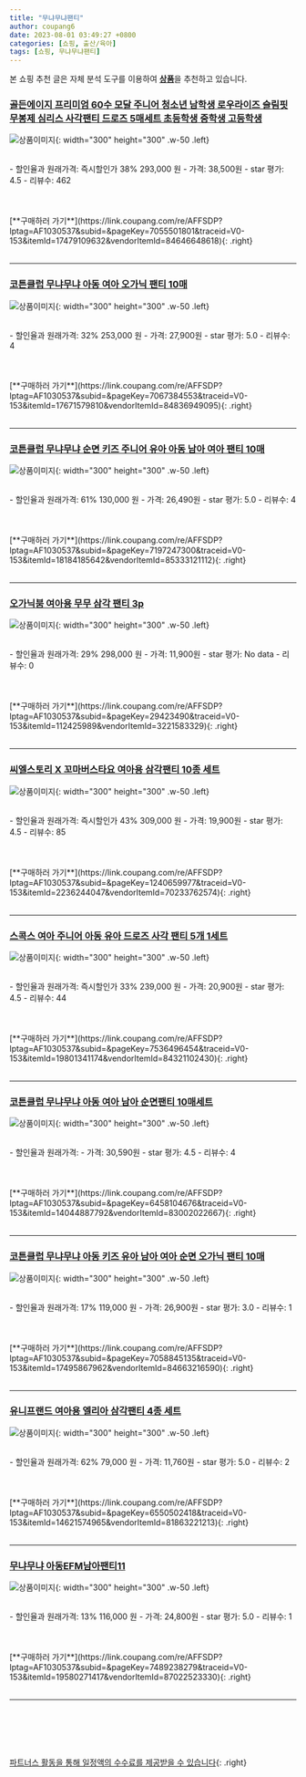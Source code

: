 ```yaml
---
title: "무냐무냐팬티"
author: coupang6
date: 2023-08-01 03:49:27 +0800
categories: [쇼핑, 출산/육아]
tags: [쇼핑, 무냐무냐팬티]
---
```


본 쇼핑 추천 글은 자체 분석 도구를 이용하여 [**상품**](https://link.coupang.com/a/bao1ui)을 추천하고 있습니다.

### [골든에이지 프리미엄 60수 모달 주니어 청소년 남학생 로우라이즈 슬림핏 무봉제 심리스 사각팬티 드로즈 5매세트 초등학생 중학생 고등학생](https://link.coupang.com/re/AFFSDP?lptag=AF1030537&subid=&pageKey=7055501801&traceid=V0-153&itemId=17479109632&vendorItemId=84646648618)

![상품이미지](https://thumbnail9.coupangcdn.com/thumbnails/remote/230x230ex/image/vendor_inventory/8416/476b71274d1548146c6737b9afe479cab7d460e98a234bc8687b8d074513.jpg){: width="300" height="300" .w-50 .left}


<br>
- 할인율과 원래가격: 즉시할인가 38%  293,000   원
- 가격: 38,500원
- star 평가: 4.5
- 리뷰수: 462
<br>
<br>
<br>
<br>
[**구매하러 가기**](https://link.coupang.com/re/AFFSDP?lptag=AF1030537&subid=&pageKey=7055501801&traceid=V0-153&itemId=17479109632&vendorItemId=84646648618){: .right}
<br>
<br>

---

### [코튼클럽 무냐무냐 아동 여아 오가닉 팬티 10매](https://link.coupang.com/re/AFFSDP?lptag=AF1030537&subid=&pageKey=7067384553&traceid=V0-153&itemId=17671579810&vendorItemId=84836949095)

![상품이미지](https://thumbnail9.coupangcdn.com/thumbnails/remote/230x230ex/image/vendor_inventory/ab31/23974690e7d70ae076e28fec1846d3f22b71ce3f0d29bf3966a6f2f99254.jpg){: width="300" height="300" .w-50 .left}


<br>
- 할인율과 원래가격: 32%  253,000   원
- 가격: 27,900원
- star 평가: 5.0
- 리뷰수: 4
<br>
<br>
<br>
<br>
[**구매하러 가기**](https://link.coupang.com/re/AFFSDP?lptag=AF1030537&subid=&pageKey=7067384553&traceid=V0-153&itemId=17671579810&vendorItemId=84836949095){: .right}
<br>
<br>

---

### [코튼클럽 무냐무냐 순면 키즈 주니어 유아 아동 남아 여아 팬티 10매](https://link.coupang.com/re/AFFSDP?lptag=AF1030537&subid=&pageKey=7197247300&traceid=V0-153&itemId=18184185642&vendorItemId=85333121112)

![상품이미지](https://thumbnail9.coupangcdn.com/thumbnails/remote/230x230ex/image/vendor_inventory/3725/52530eec92cecbaeeb915a2d940bc9a26da9020c4010be7fecd7b2c30fde.jpg){: width="300" height="300" .w-50 .left}


<br>
- 할인율과 원래가격: 61%  130,000   원
- 가격: 26,490원
- star 평가: 5.0
- 리뷰수: 4
<br>
<br>
<br>
<br>
[**구매하러 가기**](https://link.coupang.com/re/AFFSDP?lptag=AF1030537&subid=&pageKey=7197247300&traceid=V0-153&itemId=18184185642&vendorItemId=85333121112){: .right}
<br>
<br>

---

### [오가닉붐 여아용 무무 삼각 팬티 3p](https://link.coupang.com/re/AFFSDP?lptag=AF1030537&subid=&pageKey=29423490&traceid=V0-153&itemId=112425989&vendorItemId=3221583329)

![상품이미지](https://thumbnail8.coupangcdn.com/thumbnails/remote/230x230ex/image/retail/images/716008115011760-2d1087ad-e649-40a6-89e4-0b96865f1778.jpg){: width="300" height="300" .w-50 .left}


<br>
- 할인율과 원래가격: 29%  298,000   원
- 가격: 11,900원
- star 평가: No data
- 리뷰수: 0
<br>
<br>
<br>
<br>
[**구매하러 가기**](https://link.coupang.com/re/AFFSDP?lptag=AF1030537&subid=&pageKey=29423490&traceid=V0-153&itemId=112425989&vendorItemId=3221583329){: .right}
<br>
<br>

---

### [씨엘스토리 X 꼬마버스타요 여아용 삼각팬티 10종 세트](https://link.coupang.com/re/AFFSDP?lptag=AF1030537&subid=&pageKey=1240659977&traceid=V0-153&itemId=2236244047&vendorItemId=70233762574)

![상품이미지](https://thumbnail6.coupangcdn.com/thumbnails/remote/230x230ex/image/retail/images/2020/02/05/17/9/d6792c8e-80ef-4957-ba31-b2282dda5409.jpg){: width="300" height="300" .w-50 .left}


<br>
- 할인율과 원래가격: 즉시할인가 43%  309,000   원
- 가격: 19,900원
- star 평가: 4.5
- 리뷰수: 85
<br>
<br>
<br>
<br>
[**구매하러 가기**](https://link.coupang.com/re/AFFSDP?lptag=AF1030537&subid=&pageKey=1240659977&traceid=V0-153&itemId=2236244047&vendorItemId=70233762574){: .right}
<br>
<br>

---

### [스콕스 여아 주니어 아동 유아 드로즈 사각 팬티 5개 1세트](https://link.coupang.com/re/AFFSDP?lptag=AF1030537&subid=&pageKey=7536496454&traceid=V0-153&itemId=19801341174&vendorItemId=84321102430)

![상품이미지](https://thumbnail9.coupangcdn.com/thumbnails/remote/230x230ex/image/vendor_inventory/699d/3a0ef0b9ba4dedad1a743a160c73efac133b3f21080592fca5c6cfe1b425.jpg){: width="300" height="300" .w-50 .left}


<br>
- 할인율과 원래가격: 즉시할인가 33%  239,000   원
- 가격: 20,900원
- star 평가: 4.5
- 리뷰수: 44
<br>
<br>
<br>
<br>
[**구매하러 가기**](https://link.coupang.com/re/AFFSDP?lptag=AF1030537&subid=&pageKey=7536496454&traceid=V0-153&itemId=19801341174&vendorItemId=84321102430){: .right}
<br>
<br>

---

### [코튼클럽 무냐무냐 아동 여아 남아 순면팬티 10매세트](https://link.coupang.com/re/AFFSDP?lptag=AF1030537&subid=&pageKey=6458104676&traceid=V0-153&itemId=14044887792&vendorItemId=83002022667)

![상품이미지](https://thumbnail6.coupangcdn.com/thumbnails/remote/230x230ex/image/vendor_inventory/3c27/428cedcdfdb9f149f8c2405d6d7af7effa825e073f98502d1fb8081278ce.jpg){: width="300" height="300" .w-50 .left}


<br>
- 할인율과 원래가격: 
- 가격: 30,590원
- star 평가: 4.5
- 리뷰수: 4
<br>
<br>
<br>
<br>
[**구매하러 가기**](https://link.coupang.com/re/AFFSDP?lptag=AF1030537&subid=&pageKey=6458104676&traceid=V0-153&itemId=14044887792&vendorItemId=83002022667){: .right}
<br>
<br>

---

### [코튼클럽 무냐무냐 아동 키즈 유아 남아 여아 순면 오가닉 팬티 10매](https://link.coupang.com/re/AFFSDP?lptag=AF1030537&subid=&pageKey=7058845135&traceid=V0-153&itemId=17495867962&vendorItemId=84663216590)

![상품이미지](https://thumbnail9.coupangcdn.com/thumbnails/remote/230x230ex/image/vendor_inventory/a836/5eb2e43586af28b794fae8a108d9ced44f5deddd8014380b53b281d87da8.jpg){: width="300" height="300" .w-50 .left}


<br>
- 할인율과 원래가격: 17%  119,000   원
- 가격: 26,900원
- star 평가: 3.0
- 리뷰수: 1
<br>
<br>
<br>
<br>
[**구매하러 가기**](https://link.coupang.com/re/AFFSDP?lptag=AF1030537&subid=&pageKey=7058845135&traceid=V0-153&itemId=17495867962&vendorItemId=84663216590){: .right}
<br>
<br>

---

### [유니프랜드 여아용 엘리아 삼각팬티 4종 세트](https://link.coupang.com/re/AFFSDP?lptag=AF1030537&subid=&pageKey=6550502418&traceid=V0-153&itemId=14621574965&vendorItemId=81863221213)

![상품이미지](https://thumbnail10.coupangcdn.com/thumbnails/remote/230x230ex/image/retail/images/1311887557042113-5f768df5-77e7-40ee-ac87-2723a1599392.jpg){: width="300" height="300" .w-50 .left}


<br>
- 할인율과 원래가격: 62%  79,000   원
- 가격: 11,760원
- star 평가: 5.0
- 리뷰수: 2
<br>
<br>
<br>
<br>
[**구매하러 가기**](https://link.coupang.com/re/AFFSDP?lptag=AF1030537&subid=&pageKey=6550502418&traceid=V0-153&itemId=14621574965&vendorItemId=81863221213){: .right}
<br>
<br>

---

### [무냐무냐 아동EFM남아팬티11](https://link.coupang.com/re/AFFSDP?lptag=AF1030537&subid=&pageKey=7489238279&traceid=V0-153&itemId=19580271417&vendorItemId=87022523330)

![상품이미지](https://thumbnail10.coupangcdn.com/thumbnails/remote/230x230ex/image/vendor_inventory/b1ff/51c9c4d2213243e3616ade46d32e653854ef0e8e09d872466013bb72681c.jpg){: width="300" height="300" .w-50 .left}


<br>
- 할인율과 원래가격: 13%  116,000   원
- 가격: 24,800원
- star 평가: 5.0
- 리뷰수: 1
<br>
<br>
<br>
<br>
[**구매하러 가기**](https://link.coupang.com/re/AFFSDP?lptag=AF1030537&subid=&pageKey=7489238279&traceid=V0-153&itemId=19580271417&vendorItemId=87022523330){: .right}
<br>
<br>

---
<br><br><br><br><br> [파트너스 활동을 통해 일정액의 수수료를 제공받을 수 있습니다](https://link.coupang.com/a/bao1ui){: .right}